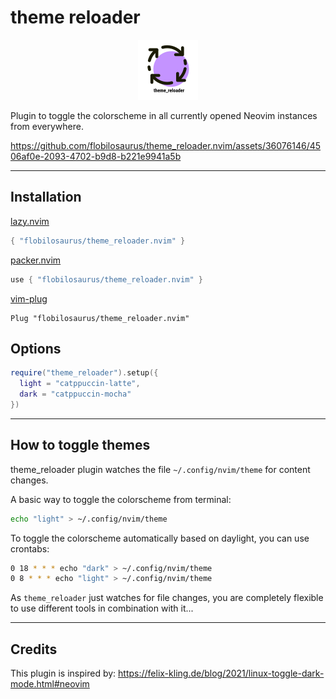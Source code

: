# theme reloader
<p align="center">
<img src="./assets/theme_reloader_icon.png" style="max-height: 10em"/>
</p>
Plugin to toggle the colorscheme in all currently opened Neovim instances from everywhere.

https://github.com/flobilosaurus/theme_reloader.nvim/assets/36076146/4506af0e-2093-4702-b9d8-b221e9941a5b

---
## Installation

[lazy.nvim](https://github.com/folke/lazy.nvim)
```lua
{ "flobilosaurus/theme_reloader.nvim" }
```

[packer.nvim](https://github.com/wbthomason/packer.nvim)
```lua
use { "flobilosaurus/theme_reloader.nvim" }
```

[vim-plug](https://github.com/junegunn/vim-plug)
```vim
Plug "flobilosaurus/theme_reloader.nvim"
```

## Options

```lua
require("theme_reloader").setup({
  light = "catppuccin-latte",
  dark = "catppuccin-mocha"
})
```

---

## How to toggle themes

theme_reloader plugin watches the file `~/.config/nvim/theme` for content changes. 

A basic way to toggle the colorscheme from terminal:

```bash
echo "light" > ~/.config/nvim/theme
```

To toggle the colorscheme automatically based on daylight, you can use crontabs:

```bash
0 18 * * * echo "dark" > ~/.config/nvim/theme
0 8 * * * echo "light" > ~/.config/nvim/theme
```


As `theme_reloader` just watches for file changes, you are completely flexible to use different tools in combination with it...

---

## Credits

This plugin is inspired by: https://felix-kling.de/blog/2021/linux-toggle-dark-mode.html#neovim
